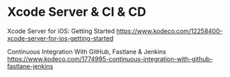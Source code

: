 #  Xcode Server & CI & CD

Xcode Server for iOS: Getting Started
https://www.kodeco.com/12258400-xcode-server-for-ios-getting-started

Continuous Integration With GitHub, Fastlane & Jenkins
https://www.kodeco.com/1774995-continuous-integration-with-github-fastlane-jenkins

